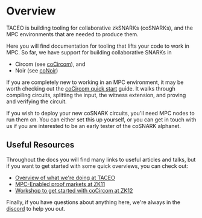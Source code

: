 
# Overview

TACEO is building tooling for collaborative zkSNARKs (coSNARKs), and the MPC environments that are needed to produce them.

Here you will find documentation for tooling that lifts your code to work in MPC. So far, we have support for building collaborative SNARKs in

* Circom (see [coCircom](/co-circom/co-circom.md)), and
* Noir (see [coNoir](/co-noir/co-noir.md))

If you are completely new to working in an MPC environment, it may be worth checking out the [coCircom quick start](/getting-started/quick-start.md) guide. It walks through compiling circuits, splitting the input, the witness extension, and proving and verifying the circuit.

If you wish to deploy your new coSNARK circuits, you'll need MPC nodes to run them on. You can either set this up yourself, or you can get in touch with us if you are interested to be an early tester of the coSNARK alphanet.

## Useful Resources

Throughout the docs you will find many links to useful articles and talks, but if you want to get started with some quick overviews, you can check out:

* [Overview of what we're doing at TACEO](https://www.youtube.com/watch?v=tlVFbr3_eEU)
* [MPC-Enabled proof markets at ZK11](https://www.youtube.com/watch?v=4-W5nnsf9-A&pp=ygUMZGFuaWVsIGthbGVz)
* [Workshop to get started with coCircom at ZK12](https://www.youtube.com/watch?v=w2HJxrDE01k)

Finally, if you have questions about anything here, we're always in the [discord](https://taceo.io/discord) to help you out.
<!-- TACEO is creating the Compute Layer Security (CLS) protocol to make blockchain computation encrypted by default.
The CLS enables every application to compute on private shared state. At its core will be an MPC-VM capable of producing collaborative SNARKs. -->
